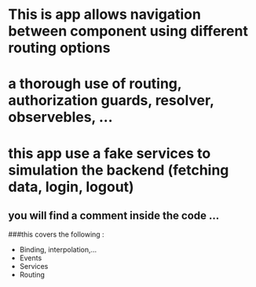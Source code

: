 # This is app allows navigation between component using different routing options
# a thorough use of routing, authorization guards, resolver, observebles, ... 
# this app use a fake services to simulation the backend (fetching data, login, logout)
## you will find a comment inside the code ...
###this covers the following :     
  - Binding, interpolation,...
  - Events
  - Services
  - Routing

